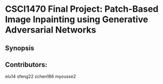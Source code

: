 # CSCI1470 Final Project: Patch-Based Image Inpainting using Generative Adversarial Networks

## Synopsis

## Contributors:
elu14 
sfeng22
zchen186
myousse2